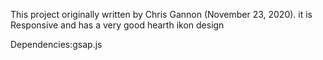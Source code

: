 This project originally written by Chris Gannon
(November 23, 2020). it is Responsive and has a very good hearth ikon design

Dependencies:gsap.js
